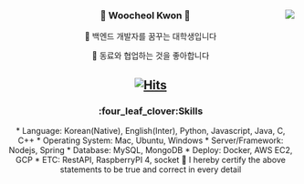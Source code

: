 <!--
- 🔭 I’m currently working on ...
- 💬 Ask me about ...
- 🤔 I’m looking for help with ...
- 📫 How to reach me: ...
- 😄 Pronouns: ...
- ⚡ Fun fact: ...
[![Anurag's GitHub stats](https://github-readme-stats.vercel.app/api?username=w00cheol)](https://github.com/w00cheol/github-readme-stats)
-->


<div align="center">
  
  <img align="right" src="https://github-readme-stats.vercel.app/api/top-langs/?username=w00cheol&theme=dracula&exclude_repo=Computer-Science-Engineering&layout=compact&langs_count=10"/>
  
  ###  👋 Woocheol Kwon 🐣
  
🌱 백엔드 개발자를 꿈꾸는 대학생입니다
  
👯 동료와 협업하는 것을 좋아합니다

[![Hits](https://hits.seeyoufarm.com/api/count/incr/badge.svg?url=https%3A%2F%2Fgithub.com%2Fw00cheol%2Fhit-counter&count_bg=%2379C83D&title_bg=%23555555&icon=github.svg&icon_color=%23E7E7E7&title=Github&edge_flat=false)](https://hits.seeyoufarm.com)
  ---
  
 <!--기술스택-->
   <h3>:four_leaf_clover:Skills </h3>
   * Language: Korean(Native), English(Inter), Python, Javascript, Java, C, C++
   * Operating System: Mac, Ubuntu, Windows
   * Server/Framework: Nodejs, Spring
   * Database: MySQL, MongoDB
   * Deploy: Docker, AWS EC2, GCP
   * ETC: RestAPI, RaspberryPI 4, socket
  🙌 I hereby certify the above statements to be true and correct in every detail
   <br/>
<br/><br/>
 
</div>
